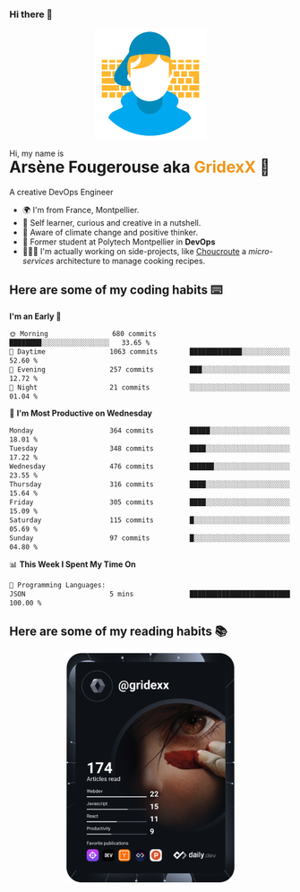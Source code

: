 ### Hi there 👋

<!--
**GridexX/gridexx** is a ✨ _special_ ✨ repository because its `README.md` (this file) appears on your GitHub profile.

Here are some ideas to get you started:

- 🔭 I’m currently working on ...
- 🌱 I’m currently learning ...
- 👯 I’m looking to collaborate on ...
- 🤔 I’m looking for help with ...
- 💬 Ask me about ...
- 📫 How to reach me: ...
- 😄 Pronouns: ...
- ⚡ Fun fact: ...
-->


<!-- Header -->
<div align="center">
  <img align="center" src="./images/user_profile.png" width="200">
</div>
<p>Hi, my name is</p> 
<h1 style="margin-top:-15px">Arsène Fougerouse aka <span style="color:#ef961a">GridexX</span> 👋</h1>

A creative DevOps Engineer

- 🌍 I'm from France, Montpellier.
- 🎨 Self learner, curious and creative in a nutshell. 
- 🌱 Aware of climate change and positive thinker.
- 📕 Former student at Polytech Montpellier in **DevOps**
- 👨🏻‍💻 I'm actually working on side-projects, like [Choucroute](https://github.com/houcroute-orga) a *micro-services* architecture to manage cooking recipes.


## Here are some of my coding habits ⌨️

<!-- Add a section about tech and Ops stack
  Like this one : https://github.com/Xanthus58#-tech-stack
-->
<!--START_SECTION:waka-->
**I'm an Early 🐤** 

```text
🌞 Morning                680 commits         ████████░░░░░░░░░░░░░░░░░   33.65 % 
🌆 Daytime                1063 commits        █████████████░░░░░░░░░░░░   52.60 % 
🌃 Evening                257 commits         ███░░░░░░░░░░░░░░░░░░░░░░   12.72 % 
🌙 Night                  21 commits          ░░░░░░░░░░░░░░░░░░░░░░░░░   01.04 % 
```
📅 **I'm Most Productive on Wednesday** 

```text
Monday                   364 commits         █████░░░░░░░░░░░░░░░░░░░░   18.01 % 
Tuesday                  348 commits         ████░░░░░░░░░░░░░░░░░░░░░   17.22 % 
Wednesday                476 commits         ██████░░░░░░░░░░░░░░░░░░░   23.55 % 
Thursday                 316 commits         ████░░░░░░░░░░░░░░░░░░░░░   15.64 % 
Friday                   305 commits         ████░░░░░░░░░░░░░░░░░░░░░   15.09 % 
Saturday                 115 commits         █░░░░░░░░░░░░░░░░░░░░░░░░   05.69 % 
Sunday                   97 commits          █░░░░░░░░░░░░░░░░░░░░░░░░   04.80 % 
```


📊 **This Week I Spent My Time On** 

```text
💬 Programming Languages: 
JSON                     5 mins              █████████████████████████   100.00 % 
```


<!--END_SECTION:waka-->

## Here are some of my reading habits 📚
<div  align="center">
  <img src="./images/devcard.svg" width="300">
</div>
